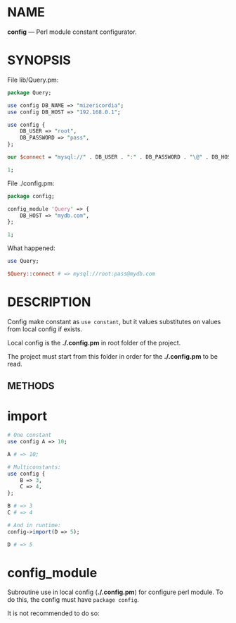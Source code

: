 # NAME

**config** — Perl module constant configurator.

# SYNOPSIS

File lib/Query.pm:
```perl
package Query;

use config DB_NAME => "mizericordia";
use config DB_HOST => "192.168.0.1";

use config {
    DB_USER => "root",
    DB_PASSWORD => "pass",
};

our $connect = "mysql://" . DB_USER . ":" . DB_PASSWORD . "\@" . DB_HOST . "/" . DB_NAME;

1;
```

File ./config.pm:
```perl
package config;

config_module 'Query' => {
    DB_HOST => "mydb.com",
};

1;
```

What happened:
```perl
use Query;

$Query::connect # => mysql://root:pass@mydb.com

```

# DESCRIPTION

Config make constant as `use constant`, but it values substitutes on values from local config if exists.

Local config is the **./.config.pm** in root folder of the project.

The project must start from this folder in order for the **./.config.pm** to be read.

## METHODS

# import

```perl
# One constant
use config A => 10;

A # => 10;

# Multiconstants:
use config {
    B => 3,
    C => 4,
};

B # => 3
C # => 4

# And in runtime:
config->import(D => 5);

D # => 5
```

# config_module

Subroutine use in local config (**./.config.pm**) for configure perl module. To do this, the config must have `package config`.

It is not recommended to do so:

```perl

```